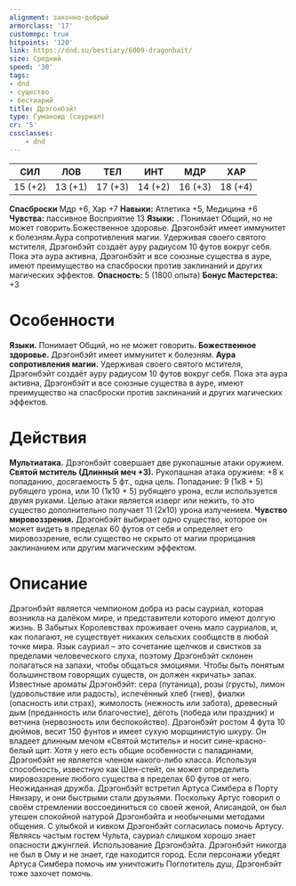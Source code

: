 ```yaml
---
alignment: законно-добрый
armorclass: '17'
customnpc: true
hitpoints: '120'
link: https://dnd.su/bestiary/6009-dragonbait/
size: Средний
speed: '30'
tags:
- dnd
- существо
- бестиарий
title: Дрэгонбэйт
type: Гуманоид (сауриал)
cr: '5'
cssclasses:
    - dnd
---
```



| СИЛ | ЛОВ | ТЕЛ | ИНТ | МДР | ХАР |
|---|---|---|---|---|---|
| 15 (+2) | 13 (+1) | 17 (+3) | 14 (+2) | 16 (+3) | 18 (+4) |
**Спасброски** Мдр +6, Хар +7
**Навыки:** Атлетика +5, Медицина +6
**Чувства:** пассивное Восприятие 13
**Языки:** . Понимает Общий, но не может говорить.Божественное здоровье. Дрэгонбэйт имеет иммунитет к болезням.Аура сопротивления магии. Удерживая своего святого мстителя, Дрэгонбэйт создаёт ауру радиусом 10 футов вокруг себя. Пока эта аура активна, Дрэгонбэйт и все союзные существа в ауре, имеют преимущество на спасброски против заклинаний и других магических эффектов.
**Опасность:** 5 (1800 опыта)
**Бонус Мастерства:** +3


# Особенности
**Языки.** Понимает Общий, но не может говорить.
**Божественное здоровье.** Дрэгонбэйт имеет иммунитет к болезням.
**Аура сопротивления магии.** Удерживая своего святого мстителя, Дрэгонбэйт создаёт ауру радиусом 10 футов вокруг себя. Пока эта аура активна, Дрэгонбэйт и все союзные существа в ауре, имеют преимущество на спасброски против заклинаний и других магических эффектов.


# Действия
**Мультиатака.** Дрэгонбэйт совершает две рукопашные атаки оружием.
**Святой мститель (Длинный меч +3).** Рукопашная атака оружием: +8 к попаданию, досягаемость 5 фт., одна цель. Попадание: 9 (1к8 + 5) рубящего урона, или 10 (1к10 + 5) рубящего урона, если используется двумя руками. Целью атаки является изверг или нежить, то это существо дополнительно получает 11 (2к10) урона излучением.
**Чувство мировоззрения.** Дрэгонбэйт выбирает одно существо, которое он может видеть в пределах 60 футов от себя и определяет его мировоззрение, если существо не скрыто от магии прорицания заклинанием или другим магическим эффектом.


# Описание
Дрэгонбэйт является чемпионом добра из расы сауриал, которая возникла на далёком мире, и представители которого имеют долгую жизнь. В Забытых Королевствах проживает очень мало сауриалов, и, как полагают, не существует никаких сельских сообществ в любой точке мира. Язык сауриал – это сочетание щелчков и свистков за пределами человеческого слуха, поэтому Дрэгонбэйт склонен полагаться на запахи, чтобы общаться эмоциями. Чтобы быть понятым большинством говорящих существ, он должен «кричать» запах. Известные ароматы Дрэгонбэйт: сера (путаница), розы (грусть), лимон (удовольствие или радость), испечённый хлеб (гнев), фиалки (опасность или страх), жимолость (нежность или забота), древесный дым (преданность или благочестие), дёготь (победа или праздник) и ветчина (нервозность или беспокойство). Дрэгонбэйт ростом 4 фута 10 дюймов, весит 150 фунтов и имеет сухую морщинистую шкуру. Он владеет длинным мечом «Святой мститель» и носит сине-красно-белый щит. Хотя у него есть общие особенности с паладинами, Дрэгонбэйт не является членом какого-либо класса. Используя способность, известную как Шен-стейт, он может определить мировоззрение любого существа в пределах 60 футов от него. Неожиданная дружба. Дрэгонбэйт встретил Артуса Симбера в Порту Нянзару, и они быстрыми стали друзьями. Поскольку Артус говорил о своём стремлении воссоединиться со своей женой, Алисандой, он был утешен спокойной натурой Дрэгонбэйта и необычными методами общения. С улыбкой и кивком Дрэгонбэйт согласилась помочь Артусу. Являясь частым гостем Чульта, сауриал слишком хорошо знает опасности джунглей. Использование Дрэгонбэйта. Дрэгонбэйт никогда не был в Ому и не знает, где находится город. Если персонажи убедят Артуса Симбера помочь им уничтожить Поглотитель душ, Дрэгонбэйт тоже захочет помочь.